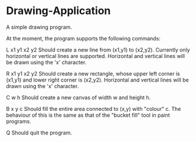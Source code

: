 # Drawing-Application
A simple drawing program.

At the moment, the program supports the following commands:

L x1 y1 x2 y2
Should create a new line from (x1,y1) to (x2,y2). Currently only horizontal or vertical lines are supported. Horizontal and vertical lines will be drawn using the 'x' character.

R x1 y1 x2 y2
Should create a new rectangle, whose upper left corner is (x1,y1) and lower right corner is (x2,y2). Horizontal and vertical lines will be drawn using the 'x' character.

C w h
Should create a new canvas of width w and height h.

B x y c
Should fill the entire area connected to (x,y) with "colour" c. The behaviour of this is the same as that of the "bucket fill" tool in paint programs.

Q
Should quit the program.
